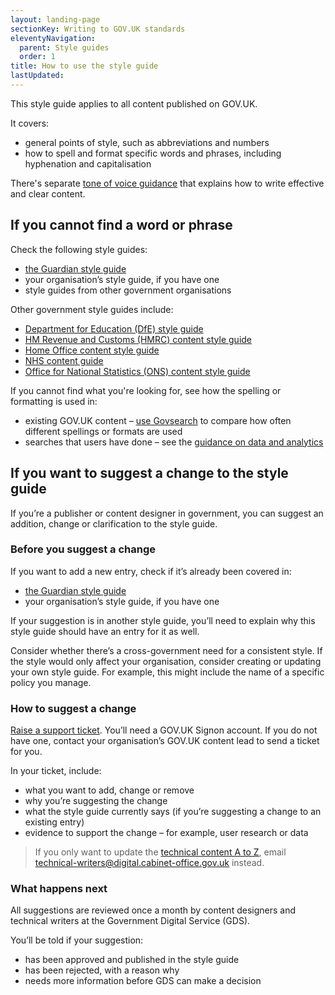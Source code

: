 ```yaml
---
layout: landing-page
sectionKey: Writing to GOV.UK standards
eleventyNavigation:
  parent: Style guides
  order: 1
title: How to use the style guide
lastUpdated:
---
```

This style guide applies to all content published on GOV.UK.

It covers:

- general points of style, such as abbreviations and numbers
- how to spell and format specific words and phrases, including hyphenation and capitalisation

There's separate [tone of voice guidance](https://guidance.publishing.service.gov.uk/writing-to-gov-uk-standards/tone-of-voice/) that explains how to write effective and clear content.

## If you cannot find a word or phrase

Check the following style guides:

- [the Guardian style guide](https://www.theguardian.com/guardian-observer-style-guide-a)
- your organisation’s style guide, if you have one
- style guides from other government organisations

Other government style guides include:

- [Department for Education (DfE) style guide](https://design.education.gov.uk/content-design/style-guide)
- [HM Revenue and Customs (HMRC) content style guide](https://design.tax.service.gov.uk/hmrc-content-style-guide/)
- [Home Office content style guide](https://design.homeoffice.gov.uk/content-style-guide)
- [NHS content guide](https://service-manual.nhs.uk/content)
- [Office for National Statistics (ONS) content style guide](https://service-manual.ons.gov.uk/content)

If you cannot find what you're looking for, see how the spelling or formatting is used in:

- existing GOV.UK content – [use Govsearch](https://gov-search.service.gov.uk/) to compare how often different spellings or formats are used
- searches that users have done – see the [guidance on data and analytics](https://guidance.publishing.service.gov.uk/writing-to-gov-uk-standards/find-tools-resources/find-out-terms-users-searching/)

## If you want to suggest a change to the style guide

If you’re a publisher or content designer in government, you can suggest an addition, change or clarification to the style guide.

### Before you suggest a change

If you want to add a new entry, check if it’s already been covered in:

- [the Guardian style guide](https://www.theguardian.com/guardian-observer-style-guide-a)
- your organisation’s style guide, if you have one

If your suggestion is in another style guide, you’ll need to explain why this style guide should have an entry for it as well.

Consider whether there’s a cross-government need for a consistent style. If the style would only affect your organisation, consider creating or updating your own style guide. For example, this might include the name of a specific policy you manage.

### How to suggest a change

[Raise a support ticket](https://support.publishing.service.gov.uk/content_advice_request/new). You’ll need a GOV.UK Signon account. If you do not have one, contact your organisation’s GOV.UK content lead to send a ticket for you.

In your ticket, include:

- what you want to add, change or remove
- why you’re suggesting the change
- what the style guide currently says (if you’re suggesting a change to an existing entry)
- evidence to support the change – for example, user research or data

>If you only want to update the [technical content A to Z](https://guidance.publishing.service.gov.uk/writing-to-gov-uk-standards/style-guides/technical-a-to-z/), email <technical-writers@digital.cabinet-office.gov.uk> instead.

### What happens next

All suggestions are reviewed once a month by content designers and technical writers at the Government Digital Service (GDS).

You’ll be told if your suggestion:

- has been approved and published in the style guide
- has been rejected, with a reason why
- needs more information before GDS can make a decision
